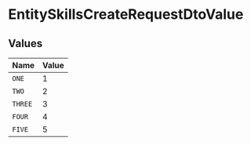 # EntitySkillsCreateRequestDtoValue


## Values

| Name    | Value   |
| ------- | ------- |
| `ONE`   | 1       |
| `TWO`   | 2       |
| `THREE` | 3       |
| `FOUR`  | 4       |
| `FIVE`  | 5       |